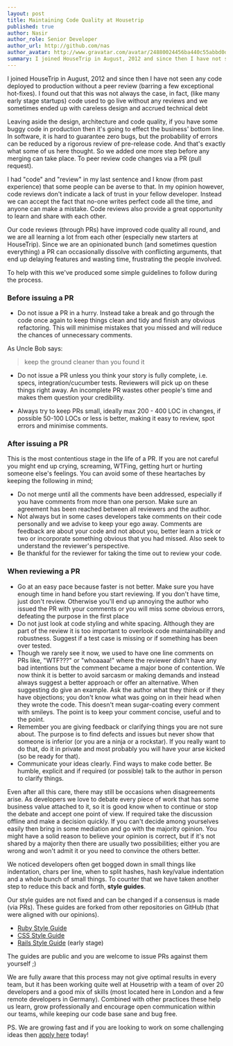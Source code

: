 ```yaml
---
layout: post
title: Maintaining Code Quality at Housetrip
published: true
author: Nasir
author_role: Senior Developer
author_url: http://github.com/nas
author_avatar: http://www.gravatar.com/avatar/24880024456ba440c55abbd0dce2c2ed.png
summary: I joined HouseTrip in August, 2012 and since then I have not seen any code deployed to production without a peer review (barring a few exceptional hot-fixes). I found out that this was not always the case, in fact, (like many early stage startups) code used to go live without any reviews and we sometimes ended up with careless design and accrued technical debt.
---
```


I joined HouseTrip in August, 2012 and since then I have not seen any code deployed to production without a peer review (barring a few exceptional hot-fixes). I found out that this was not always the case, in fact, (like many early stage startups) code used to go live without any reviews and we sometimes ended up with careless design and accrued technical debt

Leaving aside the design, architecture and code quality, if you have some buggy code in production then it's going to effect the business' bottom line. In software, it is hard to guarantee zero bugs, but the probability of errors can be reduced by a rigorous review of pre-release code. And that's exactly what some of us here thought.  So we added one more step before any merging can take place. To peer review code changes via a PR (pull request).

I had "code" and "review" in my last sentence and I know (from past experience) that some people can be averse to that. In my opinion however, code reviews don't indicate a lack of trust in your fellow developer.  Instead we can accept the fact that no-one writes perfect code all the time, and anyone can make a mistake. Code reviews also provide a great opportunity to learn and share with each other.

Our code reviews (through PRs) have improved code quality all round, and we are all learning a lot from each other (especially new starters at HouseTrip).  Since we are an opinionated bunch (and sometimes question everything) a PR can occasionally dissolve with conflicting arguments, that end up delaying features and wasting time, frustrating the people involved.

To help with this we've produced some simple guidelines to follow during the process.

### Before issuing a PR

* Do not issue a PR in a hurry. Instead take a break and go through the code once again to keep things clean and tidy and finish any obvious refactoring. This will minimise mistakes that you missed and will reduce the chances of unnecessary comments.

As Uncle Bob says:
> keep the ground cleaner than you found it

* Do not issue a PR unless you think your story is fully complete, i.e. specs, integration/cucumber tests. Reviewers will pick up on these things right away. An incomplete PR wastes other people's time and makes them question your credibility.

* Always try to keep  PRs small, ideally max 200 - 400 LOC in changes, if possible 50-100 LOCs or less is better, making it easy to review, spot errors and minimise comments.

### After issuing a PR

This is the most contentious stage in the life of a PR. If you are not careful you might end up crying, screaming, WTFing, getting hurt or hurting someone else's feelings. You can avoid some of these heartaches by keeping the following in mind;

* Do not merge until all the comments have been addressed, especially if you have comments from more than one person.  Make sure an agreement has been reached between all reviewers and the author.
* Not always but in some cases developers take comments on their code personally and we advise to keep your ego away.  Comments are feedback are about your code and not about you, better learn a trick or two or incorporate something obvious that you had missed. Also seek to understand the reviewer's perspective.
* Be thankful for the reviewer for taking the time out to review your code.

### When reviewing a PR

* Go at an easy pace because faster is not better. Make sure you have enough time in hand before you start reviewing. If you don't have time, just don't review. Otherwise you'll end up annoying the author who issued the PR with your comments or you will miss some obvious errors, defeating the purpose in the first place
* Do not just look at code styling and white spacing. Although they are part of the review it is too important to overlook code maintainability and robustness. Suggest if a test case is missing or if something has been over tested.
* Though we rarely see it now, we used to have one line comments on PRs like, "WTF???" or "whoaaaa!" where the reviewer didn't have any bad intentions but the comment became a major bone of contention. We now think it is better to avoid sarcasm or making demands and instead always suggest a better approach or offer an alternative. When suggesting do give an example. Ask the author what they think or if they have objections; you don't know what was going on in their head when they wrote the code. This doesn't mean sugar-coating every comment with smileys. The point is to keep your comment concise, useful and to the point.
* Remember you are giving feedback or clarifying things you are not sure about. The purpose is to find defects and issues but never show that someone is inferior (or you are a ninja or a rockstar). If you really want to do that, do it in private and most probably you will have your arse kicked (so be ready for that).
* Communicate your ideas clearly. Find ways to make code better. Be humble, explicit and if required (or possible) talk to the author in person to clarify things.

Even after all this care, there may still be occasions when disagreements arise.  As developers we love to debate every piece of work that has some business value attached to it, so it is good know when to continue or stop the debate and accept one point of view. If required take the discussion offline and make a decision quickly. If you can't decide among yourselves easily then bring in some mediation and go with the majority opinion. You might have a solid reason to believe your opinion is correct, but if it's not shared by a majority then there are usually two possibilities; either you are wrong and won't admit it or you need to convince the others better.

We noticed developers often get bogged down in small things like indentation, chars per line, when to split hashes, hash key/value indentation and a whole bunch of small things. To counter that we have taken another step to reduce this back and forth, **style guides**. 

Our style guides are not fixed and can be changed if a consensus is made (via PRs). These guides are forked from other repositories on GitHub (that were aligned with our opinions).

* [Ruby Style Guide](https://github.com/HouseTrip/ruby-style-guide)
* [CSS Style Guide](https://github.com/HouseTrip/css-style-guide)
* [Rails Style Guide](https://github.com/HouseTrip/rails-style-guide) (early stage)

The guides are public and you are welcome to issue PRs against them yourself ;)

We are fully aware that this process may not give optimal results in every team, but it has been working quite well at Housetrip with a team of over 20 developers and a good mix of skills (most located here in London and a few remote developers in Germany). Combined with other practices these help us learn, grow professionally and encourage open communication within our teams, while keeping our code base sane and bug free.

PS. We are growing fast and if you are looking to work on some challenging ideas then [apply here](http://hire.jobvite.com/Jobvite/Job.aspx?keywords=Ruby&o=34&j=oqRWWfwT&c=qqb9Vfwp) today!